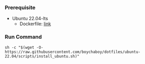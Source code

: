 ### Prerequisite
- Ubuntu 22.04-lts
  - Dockerfile: [link]()

### Run Command
```
sh -c "$(wget -O- https://raw.githubusercontent.com/boychaboy/dotfiles/ubuntu-22.04/scripts/install_ubuntu.sh)"
```
